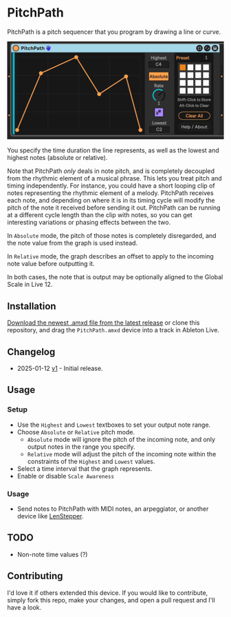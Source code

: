 # PitchPath

PitchPath is a pitch sequencer that you program by drawing a line or curve.

![How it Looks](images/device.gif)

You specify the time duration the line represents, as well as the lowest and highest notes (absolute or relative).

Note that PitchPath *only* deals in note pitch, and is completely decoupled from the rhythmic element of a musical phrase. This lets you treat pitch and timing independently. For instance, you could have a short looping clip of notes representing the rhythmic element of a melody. PitchPath receives each note, and depending on where it is in its timing cycle will modify the pitch of the note it received before sending it out. PitchPath can be running at a different cycle length than the clip with notes, so you can get interesting variations or phasing effects between the two.

In `Absolute` mode, the pitch of those notes is completely disregarded, and the note value from the graph is used instead.

In `Relative` mode, the graph describes an offset to apply to the incoming note value before outputting it.

In both cases, the note that is output may be optionally aligned to the Global Scale in Live 12.


## Installation

[Download the newest .amxd file from the latest release](https://github.com/zsteinkamp/m4l-PitchPath/releaes) or clone this repository, and drag the `PitchPath.amxd` device into a track in Ableton Live.

## Changelog

* 2025-01-12 [v1](https://github.com/zsteinkamp/m4l-PitchPath/) - Initial release.

## Usage

### Setup
* Use the `Highest` and `Lowest` textboxes to set your output note range.
* Choose `Absolute` or `Relative` pitch mode.
  * `Absolute` mode will ignore the pitch of the incoming note, and only output notes in the range you specify.
  * `Relative` mode will adjust the pitch of the incoming note within the constraints of the `Highest` and `Lowest` values.
* Select a time interval that the graph represents.
* Enable or disable `Scale Awareness`

### Usage
* Send notes to PitchPath with MIDI notes, an arpeggiator, or another device like [LenStepper](https://plugins.steinkamp.us/m4l-LenStepper).

## TODO

* Non-note time values (?)

## Contributing

I'd love it if others extended this device. If you would like to contribute, simply fork this repo, make your changes, and open a pull request and I'll have a look.
